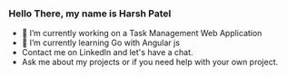 ### Hello There, my name is Harsh Patel

- 🔭 I’m currently working on a Task Management Web Application
- 🌱 I’m currently learning Go with Angular js
-  Contact me on LinkedIn and let's have a chat.
-  Ask me about my projects or if you need help with your own project.
